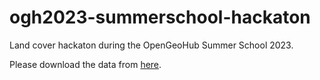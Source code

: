 # ogh2023-summerschool-hackaton
Land cover hackaton during the OpenGeoHub Summer School 2023.

Please download the data from [here](https://drive.google.com/drive/u/0/folders/1w2qmZfRb9bQFI6w9i-vXl-uSzaMNNkI1).
